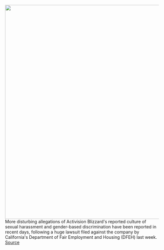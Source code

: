 <img src='https://cdn.vox-cdn.com/thumbor/6hT1407I8EVkoB0VyGkwoHulXCc=/0x0:2040x1360/1200x800/filters:focal(857x517:1183x843)/cdn.vox-cdn.com/uploads/chorus_image/image/69659149/acastro_210729_1777_blizzard_0002.0.jpg' width='700px' /><br/>
More disturbing allegations of Activision Blizzard's reported culture of sexual harassment and gender-based discrimination have been reported in recent days, following a huge lawsuit filed against the company by California's Department of Fair Employment and Housing (DFEH) last week.
<a href='https://www.theverge.com/2021/7/30/22602655/activision-blizzard-employees-accusations-allegations-lawsuit'> Source <a/>
